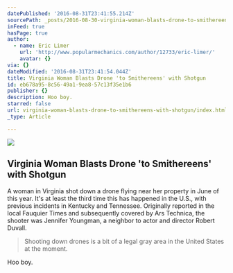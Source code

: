 ```yaml
---
datePublished: '2016-08-31T23:41:55.214Z'
sourcePath: _posts/2016-08-30-virginia-woman-blasts-drone-to-smithereens-with-shotgun.md
inFeed: true
hasPage: true
author:
  - name: Eric Limer
    url: 'http://www.popularmechanics.com/author/12733/eric-limer/'
    avatar: {}
via: {}
dateModified: '2016-08-31T23:41:54.044Z'
title: Virginia Woman Blasts Drone 'to Smithereens' with Shotgun
id: eb678a95-8c56-49a1-9ea8-57c13f35e1b6
publisher: {}
description: Hoo boy.
starred: false
url: virginia-woman-blasts-drone-to-smithereens-with-shotgun/index.html
_type: Article

---
```

<article style=""><img src="https://imgflo.herokuapp.com/graph/2b2431f8e7ba7b0/d4bf59ab561557f2471932cba1330a0b/noop.jpg?input=http%3A%2F%2Fpop.h-cdn.co%2Fassets%2F16%2F34%2F1600x800%2Flandscape-1472404599-drone-792995-1920.jpg" /><h1>Virginia Woman Blasts Drone 'to Smithereens' with Shotgun</h1><p>A woman in Virginia shot down a drone flying near her property in June of this year. It's at least the third time this has happened in the U.S., with previous incidents in Kentucky and Tennessee. Originally reported in the local Fauquier Times and subsequently covered by Ars Technica, the shooter was Jennifer Youngman, a neighbor to actor and director Robert Duvall.</p></article>

> Shooting down drones is a bit of a legal gray area in the United States at the moment.

Hoo boy.